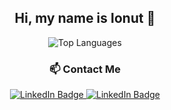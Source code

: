 <div align = "center">
  <h2>Hi, my name is Ionut 👋</h2>

  <img src="https://github-readme-stats.vercel.app/api/top-langs/?username=Ionut-Valeriu&layout=compact&theme=tokyonight" alt="Top Languages">

  <h3> 📫 Contact Me </h3>
  <a href="https://www.linkedin.com/in/valeriu-ionut-tablet/" target="_blank">
    <img src="https://img.shields.io/badge/LinkedIn-blue?style=for-the-badge&logo=linkedin&logoColor=white" alt="LinkedIn Badge"/>
  </a>
  <a href="mailto:ionut.valeriu@protonmail.com" target="_blank">
    <img src="https://img.shields.io/badge/ProtonMail-8B89CC?style=for-the-badge&logo=protonmail&logoColor=white" alt="LinkedIn Badge"/>
  </a>
</div>
